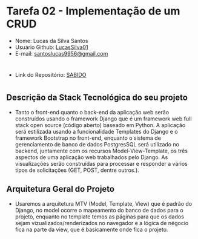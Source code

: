 # Tarefa 02 - Implementação de um CRUD

* Nome: Lucas da Silva Santos
* Usuário Github: [LucasSilva01](https://github.com/LucasSilva01)
* E-mail: santoslucas9956@gmail.com
#

* Link do Repositório: [SABIDO](https://github.com/gabrielazevedods/engenharia-de-software-II)
#
## Descrição da Stack Tecnológica do seu projeto

* Tanto o front-end quanto o back-end da aplicação web serão construídos usando o framework Django que  é um framework web full stack open source (código aberto) baseado em Python. A aplicação será estilizada usando a funcionalidade Templates do Django e o framework Bootstrap no front-end, enquanto o sistema de gerenciamento de banco de dados PostgresSQL será utilizado no backend, juntamente com os recursos  Model-View-Template, os três aspectos de uma aplicação web trabalhados pelo Django. As visualizações serão construídas para processar e responder a vários tipos de solicitações (GET, POST, dentre outros.).

## Arquitetura Geral do Projeto

* Usaremos a arquitetura MTV (Model, Template, View) que é padrão do Django, no model ocorre o mapeamento do banco de dados para o projeto, enquanto no template temos as páginas para que os dados sejam vizualizados/renderizados no navegador e a lógica de négocio fica na parte da view, que é basicamente onde fica o projeto.


